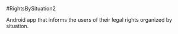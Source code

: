 #RightsBySituation2

Android app that informs the users of their legal rights organized by situation.